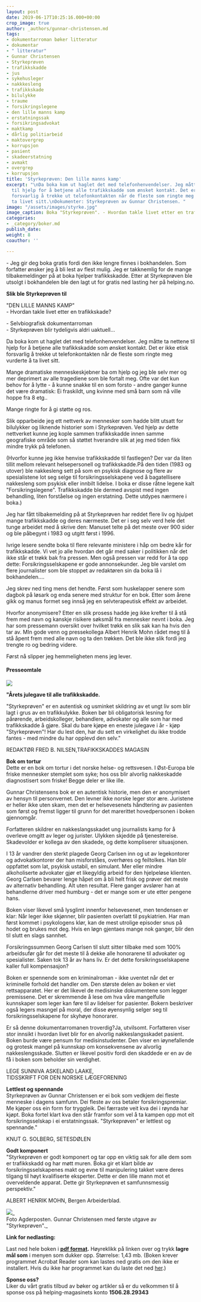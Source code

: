 ```yaml
---
layout: post
date: 2019-06-17T10:25:16.000+00:00
crop_image: true
author: _authors/gunnar-christensen.md
tags:
- dokumentarroman bøker litteratur
- dokumentar
- " litteratur"
- Gunnar Christensen
- Styrkeprøven
- trafikkskadde
- jus
- sykehusleger
- nakkkesleng
- trafikkskade
- bilulykke
- traume
- forsikringslegene
- den lille manns kamp
- erstatningssak
- forsikringsadvokat
- maktkamp
- dårlig politiarbeid
- maktovergrep
- korrupsjon
- pasient
- skadeerstatning
- avmakt
- overgrep
- korrupsjon
title: 'Styrkeprøven: Den lille manns kamp'
excerpt: "\nDa boka kom ut haglet det med telefonhenvendelser. Jeg måtte ta nettene
  til hjelp for å betjene alle trafikkskadde som ønsket kontakt. Det er ikke etisk
  forsvarlig å trekke ut telefonkontakten når de fleste som ringte meg vurderte å
  ta livet sitt.\nDokumenter: Styrkeprøven av Gunnar Christensen. "
image: "/assets/images/styrke.jpg"
image_caption: Boka "Styrkeprøven". - Hvordan takle livet etter en trafikkskade?
categories:
- _category/boker.md
publish_date: 
weight: 8
coauthor: ''

---
```

\- Jeg gir deg boka gratis fordi den ikke lengre finnes i bokhandelen. Som forfatter ønsker jeg å bli lest av flest mulig. Jeg er takknemlig for de mange tilbakemeldinger på at boka hjelper trafikkskadde. Etter at Styrkeprøven ble utsolgt i bokhandelen ble den lagt ut for gratis ned lasting her på helping.no.

**Slik ble Styrkeprøven til**

"DEN LILLE MANNS KAMP"  
\- Hvordan takle livet etter en trafikkskade?

\- Selvbiografisk dokumentarroman  
\- Styrkeprøven blir tydeligvis aldri uaktuell...

Da boka kom ut haglet det med telefonhenvendelser. Jeg måtte ta nettene til hjelp for å betjene alle trafikkskadde som ønsket kontakt. Det er ikke etisk forsvarlig å trekke ut telefonkontakten når de fleste som ringte meg vurderte å ta livet sitt.

Mange dramatiske menneskeskjebner ba om hjelp og jeg ble selv mer og mer deprimert av alle tragediene som ble fortalt meg. Ofte var det kun behov for å lytte - å kunne snakke til en som forsto - andre ganger kunne det være dramatisk: Ei fraskildt, ung kvinne med små barn som nå ville hoppe fra 8 etg..

Mange ringte for å gi støtte og ros.

Slik opparbeide jeg ett nettverk av mennesker som hadde blitt utsatt for bilulykker og liknende historier som i Styrkeprøven. Ved hjelp av dette nettverket kunne jeg kople sammen trafikkskadde innen samme geografiske område som så støttet hverandre slik at jeg med tiden fikk mindre trykk på telefonen.

(Hvorfor kunne jeg ikke henvise trafikkskadde til fastlegen? Der var da liten tillit mellom relevant helsepersonell og trafikkskadde.På den tiden (1983 og utover) ble nakkesleng sett på som en psykisk diagnose og flere av spesialistene lot seg selge til forsikringsselskapene ved å bagatellisere nakkesleng som psykisk eller innbilt lidelse. I boka er disse råtne legene kalt "Forsikringslegene". Trafikkskadde ble dermed avspist med ingen behandling, liten forståelse og ingen erstatning. Dette utdypes nærmere i boka.)

Jeg har fått tilbakemelding på at Styrkeprøven har reddet flere liv og hjulpet mange trafikkskadde og deres nærmeste. Det er i seg selv verd hele det tunge arbeidet med å skrive den: Manuset telte på det meste over 900 sider og ble påbegynt i 1983 og utgitt først i 1996.

Ivrige lesere sendte boka til flere relevante ministere i håp om bedre kår for trafikkskadde. Vi vet jo alle hvordan det går med saker i politikken når det ikke står et trøkk bak fra pressen. Men også pressen var redd for å ta opp dette: Forsikringsselskapene er gode annonsekunder. Jeg ble varslet om flere journalister som ble stoppet av redaktøren sin da boka lå i bokhandelen....

Jeg skrev ned ting mens det hendte. Først som huskelapper senere som dagbok på løsark og enda senere med struktur for en bok. Etter som årene gikk og manus formet seg innså jeg en selvterapeutisk effekt av arbeidet.

Hvorfor anonymisere? Etter en slik prosess hadde jeg ikke krefter til å stå frem med navn og kanskje risikere søksmål fra mennesker nevnt i boka. Jeg har som pressemann oversikt over hvilket trøkk en slik sak kan ha hvis den tar av. MIn gode venn og pressekollega Albert Henrik Mohn rådet meg til å stå åpent frem med alle navn og ta den trøkken. Det ble ikke slik fordi jeg trengte ro og bedring videre.

Først nå slipper jeg hemmeligheten mens jeg lever.

#### Presseomtale

![](/assets/images/6.jpg)

**"Årets julegave til alle trafikkskadde.**

"Styrkeprøven" er en autentisk og usminket skildring av et ungt liv som blir lagt i grus av en trafikkulykke. Boken bør bli obligatorisk lesning for pårørende, arbeidskolleger, behandlere, advokater og alle som har med trafikkskadde å gjøre. Skal du bare kjøpe en eneste julegave i år - kjøp "Styrkeprøven"! Har du lest den, har du sett en virkelighet du ikke trodde fantes - med mindre du har opplevd den selv."

REDAKTØR FRED B. NILSEN,TRAFIKKSKADDES MAGASIN

**Bok om tortur**  
Dette er en bok om tortur i det norske helse- og rettsvesen. I Øst-Europa ble friske mennesker stemplet som syke; hos oss blir alvorlig nakkeskadde diagnostisert som friske! Begge deler er like ille.

Gunnar Christensens bok er en autentisk historie, men den er anonymisert av hensyn til personvernet. Den levner ikke norske leger stor ære. Juristene er heller ikke uten skam, men det er helsevesenets håndtering av pasienten som først og fremst ligger til grunn for det marerittet hovedpersonen i boken gjennomgår.

Forfatteren skildrer en nakkeslangsskadet ung journalists kamp for å overleve omgitt av leger og jurister. Ulykken skjedde på tjenestereise. Skadevolder er kollega av den skadede, og dette kompliserer situasjonen.

I 13 år vandrer den sterkt plagede Georg Carlsen inn og ut av legekontorer og advokatkontorer der han misforståes, overhøres og feiltolkes. Han blir oppfattet som lat, psykisk ustabil, en simulant. Mer eller mindre alkoholiserte advokater gjør et likegyldig arbeid for den hjelpeløse klienten. Georg Carlsen bevarer lenge håpet om å bli helt frisk og prøver det meste av alternativ behandling. Alt uten resultat. Flere ganger avslører han at behandlerne driver med humburg - det er mange som er ute etter pengene hans.

Boken viser likevel små lysglimt innenfor helsevesenet, men tendensen er klar: Når leger ikke skjønner, blir pasienten overlatt til psykiatrien. Har man først kommet i psykologens klør, kan de mest utrolige episoder snus på hodet og brukes mot deg. Hvis en løgn gjentaes mange nok ganger, blir den til slutt en slags sannhet.

Forsikringssummen Georg Carlsen til slutt sitter tilbake med som 100% arbeidsufør går for det meste til å dekke alle honorarene til advokater og spesialister. Saken tok 13 år av hans liv. Er det dette forsikringsselskapene kaller full kompensasjon?

Boken er spennende som en kriminalroman - ikke uventet når det er kriminelle forhold det handler om. Den største delen av boken er viet rettsapparatet. Her er det likevel de medisinske dokumentene som legger premissene. Det er skremmende å lese om hva våre mangelfulle kunnskaper som leger kan føre til av lidelser for pasienter. Bokern beskriver også legers masngel på moral, der disse øyensynlig selger seg til forsikringsselskapene for skyhøye honorarer.

Er så denne dokumentarromanen troverdig?Ja, utvilsomt. Forfatteren viser stor innsikt i hvordan livet blir for en alvorlig nakkeslangsskadet pasient. Boken burde være pensum for medisinstudenter. Den viser en iøynefallende og grotesk mangel på kunnskap om konsekvensene av alvorlig nakkeslengsskade. Slutten er likevel positiv fordi den skaddede er en av de få i boken som beholder sin verdighet.

LEGE SUNNIVA ASKELAND LAAKE,  
TIDSSKRIFT FOR DEN NORSKE LÆGEFORENING

**Lettlest og spennande**  
Styrkeprøven av Gunnar Christensen er ei bok som vedkjem dei fleste menneske i dagens samfunn. Dei fleste av oss betaler forsikringspremiar. Me kjøper oss ein form for tryggleik. Dei færraste veit kva dei i røynda har kjøpt. Boka fortel klart kva den står framfor som vel å ta kampen opp mot eit forsikringsselskap i ei erstatningssak. "Styrkeprøven" er lettlest og spennande."

KNUT G. SOLBERG, SETESDØLEN

**Godt komponert**  
"Styrkeprøven er godt komponert og tar opp en viktig sak for alle dem som er trafikkskadd og har møtt muren. Boka gir et klart bilde av forsikringsselskapenes makt og evne til manipulering takket være deres tilgang til høyt kvalifiserte eksperter. Dette er den lille mann mot et overveldende apparat. Dette gir Styrkeprøven et samfunnsmessig perspektiv."

ALBERT HENRIK MOHN, Bergen Arbeiderblad.

![](/assets/images/debatt1-1.jpg)_  
Foto Agderposten. Gunnar Christensen med første utgave av "Styrkeprøven"._

**Link for nedlasting:**

Last ned hele boken i [**pdf format**](http://www.helping.no/assets/docs/styrkeproven.pdf)**.** Høyreklikk på linken over og trykk **lagre mål som** i menyen som dukker opp. Størrelse: 1,43 mb. (Boken krever programmet Acrobat Reader som kan lastes ned gratis om den ikke er installert. Hvis du ikke har programmet kan du laste det ned [her](http://www.adobe.com/products/acrobat/readstep2.html).)

**Sponse oss?**  
Liker du vårt gratis tilbud av bøker og artikler så er du velkommen til å sponse oss på helping-magasinets konto **1506.28.29343**